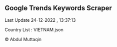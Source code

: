 

## Google Trends Keywords Scraper 
 
Last Update 24-12-2022 , 13:37:13

Country List :
VIETNAM.json



© Abdul Muttaqin 
